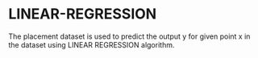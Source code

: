 # LINEAR-REGRESSION

The placement dataset is used to predict the output y for given point x in the dataset using LINEAR REGRESSION algorithm.
